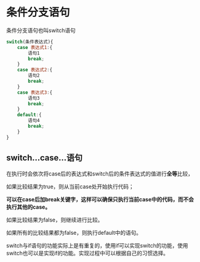 # 条件分支语句

条件分支语句也叫switch语句

```js
switch(条件表达式){
    case 表达式1:{
        语句1
        break;
    }
    case 表达式2:{
        语句2
        break;
    }
    case 表达式3:{
        语句3
        break;
    }
    default:{
        语句4
        break;
    }
}
```



## switch...case...语句

在执行时会依次将case后的表达式和switch后的条件表达式的值进行**全等**比较，

如果比较结果为true，则从当前case处开始执行代码；

**可以在case后加break关键字，这样可以确保只执行当前case中的代码，而不会执行其他的case。**

如果比较结果为false，则继续进行比较。

如果所有的比较结果都为false，则执行default中的语句。



switch与if语句的功能实际上是有重复的，使用if可以实现switch的功能，使用switch也可以是实现if的功能。实现过程中可以根据自己的习惯选择。